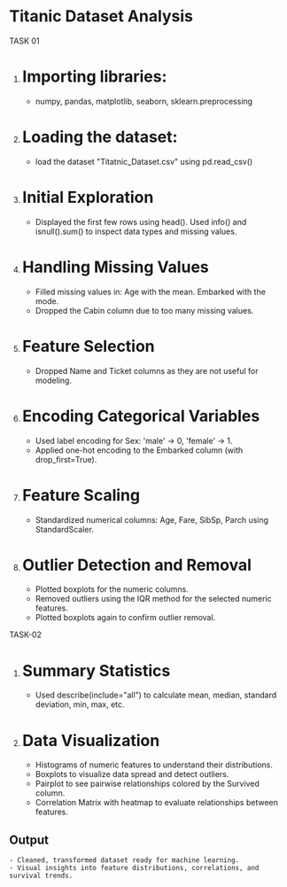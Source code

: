 # Titanic Dataset Analysis

TASK 01

1. # Importing libraries:
    - numpy, pandas, matplotlib, seaborn, sklearn.preprocessing
2. # Loading the dataset:
    - load the dataset "Titatnic_Dataset.csv" using pd.read_csv()
3. # Initial Exploration
    - Displayed the first few rows using head().
        Used info() and isnull().sum() to inspect data types and missing values.

4.  # Handling Missing Values
    - Filled missing values in:
        Age with the mean.
        Embarked with the mode.
    - Dropped the Cabin column due to too many missing values.

5. # Feature Selection
    - Dropped Name and Ticket columns as they are not useful for modeling.

6.  # Encoding Categorical Variables
    - Used label encoding for Sex: 'male' → 0, 'female' → 1.
    - Applied one-hot encoding to the Embarked column (with drop_first=True).

7.  # Feature Scaling
    - Standardized numerical columns: Age, Fare, SibSp, Parch using StandardScaler.

8.  # Outlier Detection and Removal
    - Plotted boxplots for the numeric columns.
    - Removed outliers using the IQR method for the selected numeric features.
    - Plotted boxplots again to confirm outlier removal.

TASK-02

1.  # Summary Statistics
    - Used describe(include="all") to calculate mean, median, standard deviation, min, max, etc.

2.  # Data Visualization
    - Histograms of numeric features to understand their distributions.
    - Boxplots to visualize data spread and detect outliers.
    - Pairplot to see pairwise relationships colored by the Survived column.
    - Correlation Matrix with heatmap to evaluate relationships between features.

## Output
    - Cleaned, transformed dataset ready for machine learning.
    - Visual insights into feature distributions, correlations, and survival trends.